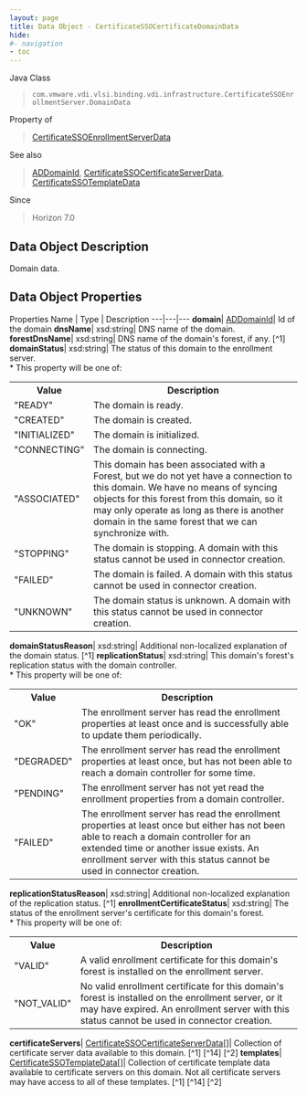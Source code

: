 ```yaml
---
layout: page
title: Data Object - CertificateSSOCertificateDomainData
hide:
#- navigation
- toc
---
```






Java Class
> `com.vmware.vdi.vlsi.binding.vdi.infrastructure.CertificateSSOEnrollmentServer.DomainData`

Property of
> [CertificateSSOEnrollmentServerData](vdi.infrastructure.CertificateSSOEnrollmentServer.CertificateSSOEnrollmentServerData.md#field_detail)

See also
> [ADDomainId](vdi.entity.ADDomainId.md), [CertificateSSOCertificateServerData](vdi.infrastructure.CertificateSSOEnrollmentServer.CertificateServerData.md), [CertificateSSOTemplateData](vdi.infrastructure.CertificateSSOEnrollmentServer.TemplateData.md)

Since
> Horizon 7.0


## Data Object Description

Domain data.

## Data Object Properties
Properties
Name |  Type |  Description
---|---|---
**domain**| [ADDomainId](vdi.entity.ADDomainId.md)|  Id of the domain
**dnsName**|  xsd:string|  DNS name of the domain.
**forestDnsName**|  xsd:string|  DNS name of the domain's forest, if any. [^1]
**domainStatus**|  xsd:string|  The status of this domain to the enrollment server.<br>* This property will be one of:<br><table><tr><th>Value</th><th>Description</th></tr><tr><td>"READY"</td><td>The domain is ready.</td></tr><tr><td>"CREATED"</td><td>The domain is created.</td></tr><tr><td>"INITIALIZED"</td><td>The domain is initialized.</td></tr><tr><td>"CONNECTING"</td><td>The domain is connecting.</td></tr><tr><td>"ASSOCIATED"</td><td>This domain has been associated with a Forest, but we do not yet have a connection to this domain. We have no means of syncing objects for this forest from this domain, so it may only operate as long as there is another domain in the same forest that we can synchronize with.</td></tr><tr><td>"STOPPING"</td><td>The domain is stopping. A domain with this status cannot be used in connector creation.</td></tr><tr><td>"FAILED"</td><td>The domain is failed. A domain with this status cannot be used in connector creation.</td></tr><tr><td>"UNKNOWN"</td><td>The domain status is unknown. A domain with this status cannot be used in connector creation.</td></tr></table>
**domainStatusReason**|  xsd:string|  Additional non-localized explanation of the domain status. [^1]
**replicationStatus**|  xsd:string|  This domain's forest's replication status with the domain controller.<br>* This property will be one of:<br><table><tr><th>Value</th><th>Description</th></tr><tr><td>"OK"</td><td>The enrollment server has read the enrollment properties at least once and is successfully able to update them periodically.</td></tr><tr><td>"DEGRADED"</td><td>The enrollment server has read the enrollment properties at least once, but has not been able to reach a domain controller for some time.</td></tr><tr><td>"PENDING"</td><td>The enrollment server has not yet read the enrollment properties from a domain controller.</td></tr><tr><td>"FAILED"</td><td>The enrollment server has read the enrollment properties at least once but either has not been able to reach a domain controller for an extended time or another issue exists. An enrollment server with this status cannot be used in connector creation.</td></tr></table>
**replicationStatusReason**|  xsd:string|  Additional non-localized explanation of the replication status. [^1]
**enrollmentCertificateStatus**|  xsd:string|  The status of the enrollment server's certificate for this domain's forest.<br>* This property will be one of:<br><table><tr><th>Value</th><th>Description</th></tr><tr><td>"VALID"</td><td>A valid enrollment certificate for this domain's forest is installed on the enrollment server.</td></tr><tr><td>"NOT_VALID"</td><td>No valid enrollment certificate for this domain's forest is installed on the enrollment server, or it may have expired. An enrollment server with this status cannot be used in connector creation.</td></tr></table>
**certificateServers**| [CertificateSSOCertificateServerData[]](vdi.infrastructure.CertificateSSOEnrollmentServer.CertificateServerData.md)|  Collection of certificate server data available to this domain. [^1] [^14] [^2]
**templates**| [CertificateSSOTemplateData[]](vdi.infrastructure.CertificateSSOEnrollmentServer.TemplateData.md)|  Collection of certificate template data available to certificate servers on this domain. Not all certificate servers may have access to all of these templates. [^1] [^14] [^2]
 


 
